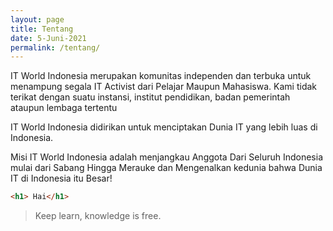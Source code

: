 ```yaml
---
layout: page
title: Tentang
date: 5-Juni-2021
permalink: /tentang/
---
```

IT World Indonesia merupakan komunitas independen dan terbuka untuk menampung segala IT Activist dari Pelajar Maupun Mahasiswa. Kami tidak terikat dengan suatu instansi, institut pendidikan, badan pemerintah ataupun lembaga tertentu

IT World Indonesia didirikan untuk menciptakan Dunia IT yang lebih luas di Indonesia.

 Misi IT World Indonesia adalah menjangkau Anggota Dari Seluruh Indonesia mulai dari Sabang Hingga Merauke dan Mengenalkan kedunia bahwa Dunia IT di Indonesia itu Besar!
```html
<h1> Hai</h1>
```
> Keep learn, knowledge is free.

